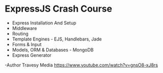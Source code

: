 # ExpressJS Crash Course

* Express Installation And Setup
* Middleware
* Routing
* Template Engines - EJS, Handlebars, Jade
* Forms & Input
* Models, ORM & Databases - MongoDB
* Express Generator

-Author Travesy Media <https://www.youtube.com/watch?v=gnsO8-xJ8rs>
